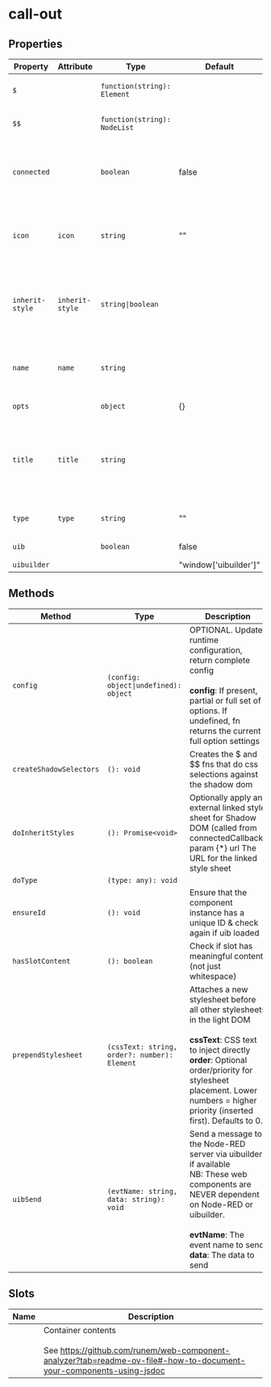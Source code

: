 # call-out

## Properties

| Property        | Attribute       | Type                         | Default               | Description                                      |
|-----------------|-----------------|------------------------------|-----------------------|--------------------------------------------------|
| `$`             |                 | `function(string): Element`  |                       | Mini jQuery-like shadow dom selector (see constructor) |
| `$$`            |                 | `function(string): NodeList` |                       | Mini jQuery-like shadow dom multi-selector (see constructor) |
| `connected`     |                 | `boolean`                    | false                 | True when instance finishes connecting.<br />Allows initial calls of attributeChangedCallback to be<br />ignored if needed. |
| `icon`          | `icon`          | `string`                     | ""                    | Optional. If present, will override the callout title icon<br /><br />Non-watched but still used attributes: |
| `inherit-style` | `inherit-style` | `string\|boolean`            |                       | Optional. Load external styles into component (only useful if using template). If present but empty, will default to './index.css'. Optionally give a URL to load. |
| `name`          | `name`          | `string`                     |                       | Optional. HTML name attribute. Included in output _meta prop.<br /><br />Other watched attributes: |
| `opts`          |                 | `object`                     | {}                    | Runtime configuration settings                   |
| `title`         | `title`         | `string`                     |                       | Optional. If present, will override the callout title text<br /><br />PROPS FROM BASE: (see TiBaseComponent)<br />OTHER STANDARD PROPS: |
| `type`          | `type`          | `string`                     | ""                    | Optional. If present, a title will be added above other child content |
| `uib`           |                 | `boolean`                    | false                 | Is UIBUILDER for Node-RED loaded?                |
| `uibuilder`     |                 |                              | "window['uibuilder']" |                                                  |

## Methods

| Method                  | Type                                         | Description                                      |
|-------------------------|----------------------------------------------|--------------------------------------------------|
| `config`                | `(config: object\|undefined): object`        | OPTIONAL. Update runtime configuration, return complete config<br /><br />**config**: If present, partial or full set of options. If undefined, fn returns the current full option settings |
| `createShadowSelectors` | `(): void`                                   | Creates the $ and $$ fns that do css selections against the shadow dom |
| `doInheritStyles`       | `(): Promise<void>`                          | Optionally apply an external linked style sheet for Shadow DOM (called from connectedCallback)<br />param {*} url The URL for the linked style sheet |
| `doType`                | `(type: any): void`                          |                                                  |
| `ensureId`              | `(): void`                                   | Ensure that the component instance has a unique ID & check again if uib loaded |
| `hasSlotContent`        | `(): boolean`                                | Check if slot has meaningful content (not just whitespace) |
| `prependStylesheet`     | `(cssText: string, order?: number): Element` | Attaches a new stylesheet before all other stylesheets in the light DOM<br /><br />**cssText**: CSS text to inject directly<br />**order**: Optional order/priority for stylesheet placement. Lower numbers = higher priority (inserted first). Defaults to 0. |
| `uibSend`               | `(evtName: string, data: string): void`      | Send a message to the Node-RED server via uibuilder if available<br />NB: These web components are NEVER dependent on Node-RED or uibuilder.<br /><br />**evtName**: The event name to send<br />**data**: The data to send |

## Slots

| Name | Description                                      |
|------|--------------------------------------------------|
|      | Container contents<br /><br />See https://github.com/runem/web-component-analyzer?tab=readme-ov-file#-how-to-document-your-components-using-jsdoc |
